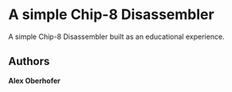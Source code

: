 # A simple Chip-8 Disassembler

A simple Chip-8 Disassembler built as an educational experience.

## Authors

 **Alex Oberhofer**
